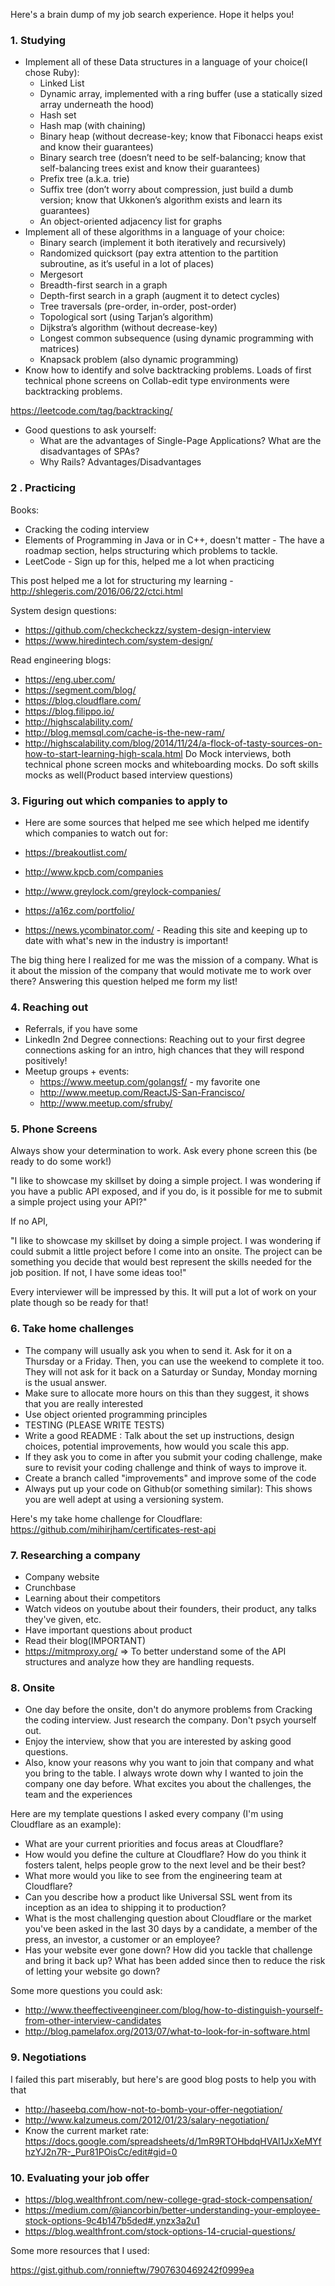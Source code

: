 Here's a brain dump of my job search experience. Hope it helps you!

### 1. Studying

* Implement all of these Data structures in a language of your choice(I chose Ruby):
  * Linked List
  * Dynamic array, implemented with a ring buffer (use a statically sized array underneath the hood)
  * Hash set
  * Hash map (with chaining)
  * Binary heap (without decrease-key; know that Fibonacci heaps exist and know their guarantees)
  * Binary search tree (doesn’t need to be self-balancing; know that self-balancing trees exist and know their guarantees)
  * Prefix tree (a.k.a. trie)
  * Suffix tree (don’t worry about compression, just build a dumb version; know that Ukkonen’s algorithm exists and learn its guarantees)
  * An object-oriented adjacency list for graphs
* Implement all of these algorithms in a language of your choice:
  * Binary search (implement it both iteratively and recursively)
  * Randomized quicksort (pay extra attention to the partition subroutine, as it’s useful in a lot of places)
  * Mergesort
  * Breadth-first search in a graph
  * Depth-first search in a graph (augment it to detect cycles)
  * Tree traversals (pre-order, in-order, post-order)
  * Topological sort (using Tarjan’s algorithm)
  * Dijkstra’s algorithm (without decrease-key)
  * Longest common subsequence (using dynamic programming with matrices)
  * Knapsack problem (also dynamic programming)
* Know how to identify and solve backtracking problems. Loads of first technical phone screens on Collab-edit type environments were backtracking problems.

https://leetcode.com/tag/backtracking/

* Good questions to ask yourself:
  * What are the advantages of Single-Page Applications? What are the disadvantages of SPAs?
  * Why Rails? Advantages/Disadvantages

### 2 . Practicing

Books:
* Cracking the coding interview
* Elements of Programming in Java or in C++, doesn't matter - The have a roadmap section, helps structuring which problems to tackle.
* LeetCode - Sign up for this, helped me a lot when practicing

This post helped me a lot for structuring my learning - http://shlegeris.com/2016/06/22/ctci.html

System design questions:
  * https://github.com/checkcheckzz/system-design-interview
  * https://www.hiredintech.com/system-design/

Read engineering blogs:
  * https://eng.uber.com/
  * https://segment.com/blog/
  * https://blog.cloudflare.com/
  * https://blog.filippo.io/
  * http://highscalability.com/
  * http://blog.memsql.com/cache-is-the-new-ram/
  * http://highscalability.com/blog/2014/11/24/a-flock-of-tasty-sources-on-how-to-start-learning-high-scala.html
Do Mock interviews, both technical phone screen mocks and whiteboarding mocks. Do soft skills mocks as well(Product based interview questions)

### 3. Figuring out which companies to apply to

- Here are some sources that helped me see which helped me identify which companies to watch out for:

- https://breakoutlist.com/
- http://www.kpcb.com/companies
- http://www.greylock.com/greylock-companies/
- https://a16z.com/portfolio/
- https://news.ycombinator.com/ - Reading this site and keeping up to date with what's new in the industry is important!

The big thing here I realized for me was the mission of a company. What is it about the mission of the company that would motivate me to work over there? Answering this question helped me form my list!

### 4. Reaching out

* Referrals, if you have some
* LinkedIn 2nd Degree connections: Reaching out to your first degree connections asking for an intro, high chances that they will respond positively!
* Meetup groups + events:
  * https://www.meetup.com/golangsf/ - my favorite one
  * http://www.meetup.com/ReactJS-San-Francisco/
  * http://www.meetup.com/sfruby/

### 5. Phone Screens

Always show your determination to work. Ask every phone screen this (be ready to do some work!)

"I like to showcase my skillset by doing a simple project. I was wondering if you have a public API exposed, and if you do, is it possible for me to submit a simple project using your API?"

If no API,

"I like to showcase my skillset by doing a simple project. I was wondering if could submit a little project before I come into an onsite. The project can be something you decide that would best represent the skills needed for the job position. If not, I have some ideas too!"

Every interviewer will be impressed by this. It will put a lot of work on your plate though so be ready for that!

### 6. Take home challenges

* The company will usually ask you when to send it. Ask for it on a Thursday or a Friday. Then, you can use the weekend to complete it too. They will not ask for it back on a Saturday or Sunday, Monday morning is the usual answer.
* Make sure to allocate more hours on this than they suggest, it shows that you are really interested
* Use object oriented programming principles
* TESTING (PLEASE WRITE TESTS)
* Write a good README : Talk about the set up instructions, design choices, potential improvements, how would you scale this app.
* If they ask you to come in after you submit your coding challenge, make sure to revisit your coding challenge and think of ways to improve it.
* Create a branch called "improvements" and improve some of the code
* Always put up your code on Github(or something similar): This shows you are well adept at using a versioning system.

Here's my take home challenge for Cloudflare: https://github.com/mihirjham/certificates-rest-api

### 7. Researching a company

* Company website
* Crunchbase
* Learning about their competitors
* Watch videos on youtube about their founders, their product, any talks they've given, etc.
* Have important questions about product
* Read their blog(IMPORTANT)
* https://mitmproxy.org/ => To better understand some of the API structures and analyze how they are handling requests.

### 8. Onsite

* One day before the onsite, don't do anymore problems from Cracking the coding interview. Just research the company. Don't psych yourself out.
* Enjoy the interview, show that you are interested by asking good questions.
* Also, know your reasons why you want to join that company and what you bring to the table. I always wrote down why I wanted to join the company one day before. What excites you about the challenges, the team and the experiences

Here are my template questions I asked every company (I'm using Cloudflare as an example):

* What are your current priorities and focus areas at Cloudflare?
* How would you define the culture at Cloudflare? How do you think it fosters talent, helps people grow to the next level and be their best?
* What more would you like to see from the engineering team at Cloudflare?
* Can you describe how a product like Universal SSL went from its inception as an idea to shipping it to production?
* What is the most challenging question about Cloudflare or the market you've been asked in the last 30 days by a candidate, a member of the press, an investor, a customer or an employee?
* Has your website ever gone down? How did you tackle that challenge and bring it back up? What has been added since then to reduce the risk of letting your website go down?

Some more questions you could ask:
* http://www.theeffectiveengineer.com/blog/how-to-distinguish-yourself-from-other-interview-candidates
* http://blog.pamelafox.org/2013/07/what-to-look-for-in-software.html


### 9. Negotiations

I failed this part miserably, but here's are good blog posts to help you with that

* http://haseebq.com/how-not-to-bomb-your-offer-negotiation/
* http://www.kalzumeus.com/2012/01/23/salary-negotiation/
* Know the current market rate: https://docs.google.com/spreadsheets/d/1mR9RTOHbdqHVAI1JxXeMYfhzYJ2n7R-_Pur81POisCc/edit#gid=0

### 10. Evaluating your job offer

* https://blog.wealthfront.com/new-college-grad-stock-compensation/
* https://medium.com/@iancorbin/better-understanding-your-employee-stock-options-9c4b147b5ded#.ynzx3a2u1
* https://blog.wealthfront.com/stock-options-14-crucial-questions/

Some more resources that I used:

https://gist.github.com/ronnieftw/7907630469242f0999ea

